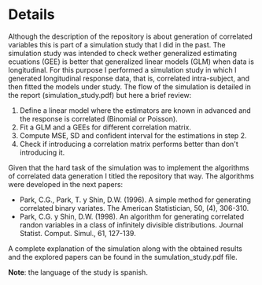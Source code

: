 # Details
Although the description of the repository is about generation of correlated variables this is part of a simulation study that I did in the past. The simulation study was intended to check wether generalized estimating ecuations (GEE) is better that generalized linear models (GLM) when data is longitudinal. For this purpose I performed a simulation study in which I generated longitudinal response data, that is, correlated intra-subject, and then fitted the models under study. The flow of the simulation is detailed in the report (simulation_study.pdf) but here a brief review:  


1. Define a linear model where the estimators are known in advanced and the response is correlated (Binomial or Poisson).
2. Fit a GLM and a GEEs for different correlation matrix.
3. Compute MSE, SD and confident interval for the estimations in step 2.
4. Check if introducing a correlation matrix performs better than don't introducing it.

Given that the hard task of the simulation was to implement the algorithms of correlated data generation I titled the repository that way. The algorithms were developed in the next papers:  

- Park, C.G., Park, T. y Shin, D.W. (1996). A simple method for generating
correlated binary variates. The American Statistician, 50, (4), 306-310.  
- Park, C.G. y Shin, D.W. (1998). An algorithm for generating correlated randon
variables in a class of infinitely divisible distributions. Journal Statist. Comput.
Simul., 61, 127-139.


A complete explanation of the simulation along with the obtained results and the explored papers can be found in the sumulation_study.pdf file.    


**Note**: the language of the study is spanish.